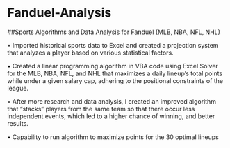# Fanduel-Analysis
##Sports Algorithms and Data Analysis for Fanduel (MLB, NBA, NFL, NHL)

•	Imported historical sports data to Excel and created a projection system that analyzes a player based on various statistical factors.

•	Created a linear programming algorithm in VBA code using Excel Solver for the MLB, NBA, NFL, and NHL that maximizes a daily lineup’s total points while under a given salary cap, adhering to the positional constraints of the league.

•	After more research and data analysis, I created an improved algorithm that “stacks” players from the same team so that there occur less independent events, which led to a higher chance of winning, and better results.

•	Capability to run algorithm to maximize points for the 30 optimal lineups
